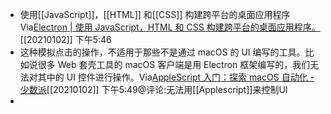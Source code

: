 - 使用[[JavaScript]]，[[HTML]] 和[[CSS]] 构建跨平台的桌面应用程序Via[Electron | 使用 JavaScript，HTML 和 CSS 构建跨平台的桌面应用程序。](https://www.electronjs.org/)[[20210102]] 下午5:46
- 这种模拟点击的操作，不适用于那些不是通过 macOS 的 UI 编写的工具。比如说很多 Web 套壳工具的 macOS 客户端是用 Electron 框架编写的，我们无法对其中的 UI 控件进行操作。Via[AppleScript 入门：探索 macOS 自动化 - 少数派](https://sspai.com/post/46912)[[20210102]] 下午5:49@评论:无法用[[Applescript]]来控制UI
- 
